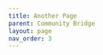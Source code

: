 ```yaml
---
title: Another Page
parent: Community Bridge
layout: page
nav_order: 3
---
```


<!--
## Data Structures

## `entityData`
Core data structure for managing entities with mrctv.
Entities are used to represent in-game objects/positions and relay that information from server to client.

| Key                 | Type       | Description                                                        |
|---------------------|------------|--------------------------------------------------------------------|
| `id`                | `string`   | Unique entity identifier (auto-generated if not provided).         |
| `entity`            | `number`   | Entity handle once spawned (client-side only).                    |
| `isServer`          | `boolean`  | True if created by server.                                        |
| `inRange`           | `boolean`  | True if within spawn distance (client-side only).                 |
| `model`             | `string`   | [Optional] Model name or hash. (Either `model` or `position` must be provided). |
| `position`          | `vector3`  | [Optional] World coordinates (x, y, z). (Either`model` or `position` must be provided). |
| `rotation`          | `vector3`  | [Optional] Entity rotation (x, y, z), defaults to `(0, 0, 0)`.    |
| `onSpawn`           | `function` | [Optional] Called after entity spawns (client-side only).         |
| `onDespawn`         | `function` | [Optional] Called before entity despawns (client-side only).      |
| `onSyncKeyChange`   | `function` | [Optional] Called when synced data changes.                       |


## `RenderTargetData`
Core data structure for managing render targets with mrctv.
Render targets are used to display web content on in-game objects.
They are a child of `entityData` and inherit all properties.

# Properties Table

| Key             | Type       | Default        | Description                        |
|-----------------|------------|----------------|------------------------------------|
| `id`            | `string`   | -              | Unique identifier for the render target |
| `dui`           | `number`   | -              | DUI browser handle                 |
| `handle`        | `string`   | -              | DUI handle string                  |
| `renderId`      | `number`   | -              | FiveM render target handle         |
| `tx`            | `string`   | -              | Runtime texture name               |
| `txd`           | `string`   | -              | Runtime texture dictionary name    |
| `url`           | `string`   | -              | Current URL being displayed        |
| `volume`        | `number`   | 1.0            | Current audio volume (0.0-1.0)     |
| `width`         | `number`   | 2.1            | Render surface width               |
| `height`        | `number`   | 1.2            | Render surface height              |
| `offset`        | `vector3`  | (0,0,0)        | Position offset from entity/coords |
| `position`      | `vector3`  | (0,0,0)        | World position if not attached     |
| `rotation`      | `vector3`  | (0,0,0)        | World rotation if not attached     |
| `rotationOffset`| `vector3`  | (0,0,0)        | Rotation offset from entity/coords |
| `entity`        | `number`   | nil            | Entity handle if attached          |

--- -->